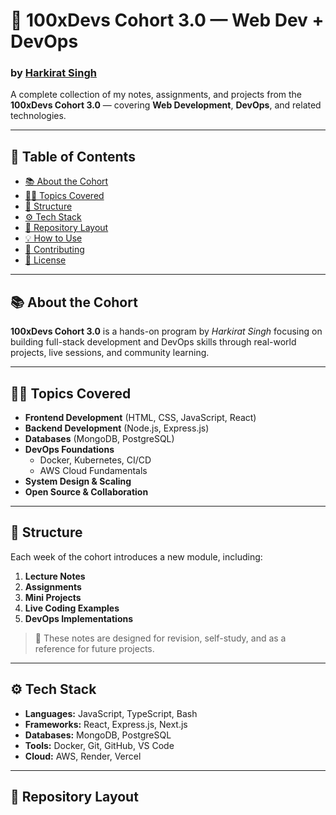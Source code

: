 # 🚀 100xDevs Cohort 3.0 — Web Dev + DevOps  
### by [Harkirat Singh](https://harkirat.live/)

A complete collection of my notes, assignments, and projects from the **100xDevs Cohort 3.0** — covering **Web Development**, **DevOps**, and related technologies.

---

## 🧭 Table of Contents
- [📚 About the Cohort](#-about-the-cohort)
- [🧑‍💻 Topics Covered](#-topics-covered)
- [📘 Structure](#-structure)
- [⚙️ Tech Stack](#️-tech-stack)
- [📂 Repository Layout](#-repository-layout)
- [💡 How to Use](#-how-to-use)
- [🤝 Contributing](#-contributing)
- [📄 License](#-license)

---

## 📚 About the Cohort
**100xDevs Cohort 3.0** is a hands-on program by *Harkirat Singh* focusing on building full-stack development and DevOps skills through real-world projects, live sessions, and community learning.

---

## 🧑‍💻 Topics Covered
- **Frontend Development** (HTML, CSS, JavaScript, React)
- **Backend Development** (Node.js, Express.js)
- **Databases** (MongoDB, PostgreSQL)
- **DevOps Foundations**
  - Docker, Kubernetes, CI/CD
  - AWS Cloud Fundamentals
- **System Design & Scaling**
- **Open Source & Collaboration**

---

## 📘 Structure
Each week of the cohort introduces a new module, including:
1. **Lecture Notes**
2. **Assignments**
3. **Mini Projects**
4. **Live Coding Examples**
5. **DevOps Implementations**

> 🧠 These notes are designed for revision, self-study, and as a reference for future projects.

---

## ⚙️ Tech Stack
- **Languages:** JavaScript, TypeScript, Bash  
- **Frameworks:** React, Express.js, Next.js  
- **Databases:** MongoDB, PostgreSQL  
- **Tools:** Docker, Git, GitHub, VS Code  
- **Cloud:** AWS, Render, Vercel  

---

## 📂 Repository Layout
